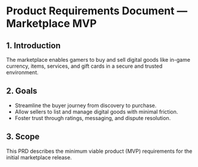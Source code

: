# Product Requirements Document — Marketplace MVP

## 1. Introduction
The marketplace enables gamers to buy and sell digital goods like in-game currency, items, services, and gift cards in a secure and trusted environment.

## 2. Goals
- Streamline the buyer journey from discovery to purchase.
- Allow sellers to list and manage digital goods with minimal friction.
- Foster trust through ratings, messaging, and dispute resolution.

## 3. Scope
This PRD describes the minimum viable product (MVP) requirements for the initial marketplace release.


